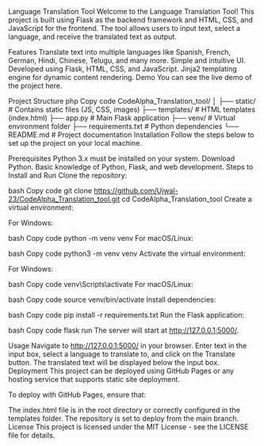 Language Translation Tool
Welcome to the Language Translation Tool! This project is built using Flask as the backend framework and HTML, CSS, and JavaScript for the frontend. The tool allows users to input text, select a language, and receive the translated text as output.

Features
Translate text into multiple languages like Spanish, French, German, Hindi, Chinese, Telugu, and many more.
Simple and intuitive UI.
Developed using Flask, HTML, CSS, and JavaScript.
Jinja2 templating engine for dynamic content rendering.
Demo
You can see the live demo of the project here.

Project Structure
php
Copy code
CodeAlpha_Translation_tool/
│
├── static/               # Contains static files (JS, CSS, images)
├── templates/            # HTML templates (index.html)
├── app.py                # Main Flask application
├── venv/                 # Virtual environment folder
├── requirements.txt      # Python dependencies
└── README.md             # Project documentation
Installation
Follow the steps below to set up the project on your local machine.

Prerequisites
Python 3.x must be installed on your system. Download Python.
Basic knowledge of Python, Flask, and web development.
Steps to Install and Run
Clone the repository:

bash
Copy code
git clone https://github.com/Ujwal-23/CodeAlpha_Translation_tool.git
cd CodeAlpha_Translation_tool
Create a virtual environment:

For Windows:

bash
Copy code
python -m venv venv
For macOS/Linux:

bash
Copy code
python3 -m venv venv
Activate the virtual environment:

For Windows:

bash
Copy code
venv\Scripts\activate
For macOS/Linux:

bash
Copy code
source venv/bin/activate
Install dependencies:

bash
Copy code
pip install -r requirements.txt
Run the Flask application:

bash
Copy code
flask run
The server will start at http://127.0.0.1:5000/.

Usage
Navigate to http://127.0.0.1:5000/ in your browser.
Enter text in the input box, select a language to translate to, and click on the Translate button.
The translated text will be displayed below the input box.
Deployment
This project can be deployed using GitHub Pages or any hosting service that supports static site deployment.

To deploy with GitHub Pages, ensure that:

The index.html file is in the root directory or correctly configured in the templates folder.
The repository is set to deploy from the main branch.
License
This project is licensed under the MIT License - see the LICENSE file for details.
